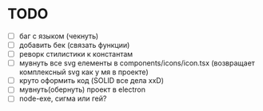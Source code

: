 # TODO

- [ ] баг с языком (чекнуть)
- [ ] добавить бек (связать функции)
- [ ] реворк стилистики к константам
- [ ] мувнуть все svg елементы в components/icons/icon.tsx (возвращает комплексный svg как у мя в проекте)
- [ ] круто оформить код (SOLID все дела xxD)
- [ ] мувнуть(обернуть) проект в electron
- [ ] node-exe, сигма или гей?
